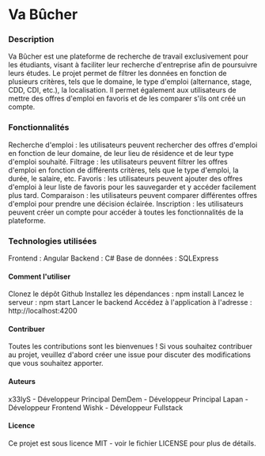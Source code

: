 # Va Bûcher

### Description

Va Bûcher est une plateforme de recherche de travail exclusivement pour les étudiants, visant à faciliter leur recherche d'entreprise afin de poursuivre leurs études. Le projet permet de filtrer les données en fonction de plusieurs critères, tels que
le domaine, le type d'emploi (alternance, stage, CDD, CDI, etc.), la localisation. Il permet également aux utilisateurs de mettre des offres d'emploi en favoris et de les comparer s'ils ont créé un compte.

### Fonctionnalités
Recherche d'emploi : les utilisateurs peuvent rechercher des offres d'emploi en fonction de leur domaine, de leur lieu de résidence et de leur type d'emploi souhaité.
Filtrage : les utilisateurs peuvent filtrer les offres d'emploi en fonction de différents critères, tels que le type d'emploi, la durée, le salaire, etc.
Favoris : les utilisateurs peuvent ajouter des offres d'emploi à leur liste de favoris pour les sauvegarder et y accéder facilement plus tard.
Comparaison : les utilisateurs peuvent comparer différentes offres d'emploi pour prendre une décision éclairée.
Inscription : les utilisateurs peuvent créer un compte pour accéder à toutes les fonctionnalités de la plateforme.

### Technologies utilisées
Frontend : Angular
Backend : C#
Base de données : SQLExpress

#### Comment l'utiliser
Clonez le dépôt Github
Installez les dépendances : npm install
Lancez le serveur : npm start
Lancer le backend
Accédez à l'application à l'adresse : http://localhost:4200

#### Contribuer
Toutes les contributions sont les bienvenues ! Si vous souhaitez contribuer au projet, veuillez d'abord créer une issue pour discuter des modifications que vous souhaitez apporter.

#### Auteurs
x33lyS - Développeur Principal
DemDem - Développeur Principal
Lapan - Développeur Frontend
Wishk - Développeur Fullstack

#### Licence
Ce projet est sous licence MIT - voir le fichier LICENSE pour plus de détails.